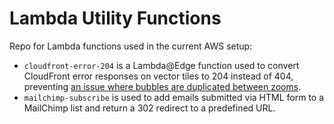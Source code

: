 # Lambda Utility Functions

Repo for Lambda functions used in the current AWS setup:

* `cloudfront-error-204` is a Lambda@Edge function used to convert CloudFront error responses on vector tiles to 204 instead of 404, preventing [an issue where bubbles are duplicated between zooms](https://github.com/EvictionLab/eviction-maps/issues/406).
* `mailchimp-subscribe` is used to add emails submitted via HTML form to a MailChimp list and return a 302 redirect to a predefined URL.
